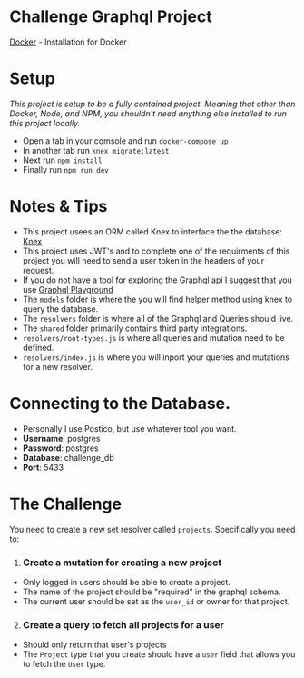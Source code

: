 # Challenge Graphql Project

[Docker](https://docs.docker.com/docker-for-mac/install/) - Installation for Docker

# Setup

_This project is setup to be a fully contained project. Meaning that other than Docker, Node, and NPM, you shouldn't need anything else installed to run this project locally._

- Open a tab in your comsole and run `docker-compose up`
- In another tab run `knex migrate:latest`
- Next run `npm install`
- Finally run `npm run dev`

# Notes & Tips

- This project usees an ORM called Knex to interface the the database: [Knex](https://knexjs.org/)
- This project uses JWT's and to complete one of the requirments of this project you will need to send a user token in the headers of your request.
- If you do not have a tool for exploring the Graphql api I suggest that you use [Graphql Playground](https://github.com/prisma-labs/graphql-playground)
- The `models` folder is where the you will find helper method using knex to query the database.
- The `resolvers` folder is where all of the Graphql and Queries should live.
- The `shared` folder primarily contains third party integrations.
- `resolvers/root-types.js` is where all queries and mutation need to be defined.
- `resolvers/index.js` is where you will inport your queries and mutations for a new resolver.

# Connecting to the Database.

- Personally I use Postico, but use whatever tool you want.
- **Username**: postgres
- **Password**: postgres
- **Database**: challenge_db
- **Port**: 5433

# The Challenge

You need to create a new set resolver called `projects`. Specifically you need to:

1. ### Create a mutation for creating a new project

- Only logged in users should be able to create a project.
- The name of the project should be "required" in the graphql schema.
- The current user should be set as the `user_id` or owner for that project.

2. ### Create a query to fetch all projects for a user

- Should only return that user's projects
- The `Project` type that you create should have a `user` field that allows you to fetch the `User` type.
